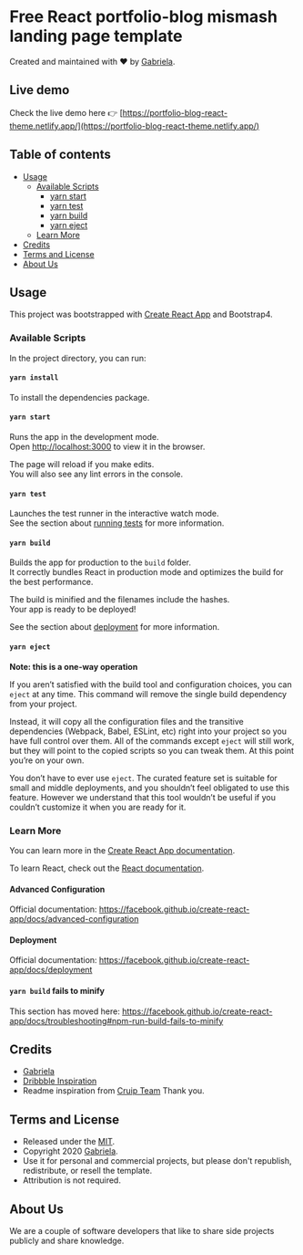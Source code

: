 # Free React portfolio-blog mismash landing page template

Created and maintained with ❤️ by [Gabriela](https://www.linkedin.com/in/gabirr/).

## Live demo

Check the live demo here 👉️ [https://portfolio-blog-react-theme.netlify.app/](https://portfolio-blog-react-theme.netlify.app/)

## Table of contents

* [Usage](#usage)
  * [Available Scripts](#available-scripts)
    * [yarn start](#yarn-start)
    * [yarn test](#yarn-test)
    * [yarn build](#yarn-build)
    * [yarn eject](#yarn-eject)
  * [Learn More](#learn-more)
* [Credits](#credits)
* [Terms and License](#terms-and-license)
* [About Us](#about-us)

## Usage

This project was bootstrapped with [Create React App](https://github.com/facebook/create-react-app) and Bootstrap4.

### Available Scripts

In the project directory, you can run:

#### `yarn install`
To install the dependencies package.

#### `yarn start`

Runs the app in the development mode.<br>
Open [http://localhost:3000](http://localhost:3000) to view it in the browser.

The page will reload if you make edits.<br>
You will also see any lint errors in the console.

#### `yarn test`

Launches the test runner in the interactive watch mode.<br>
See the section about [running tests](https://facebook.github.io/create-react-app/docs/running-tests) for more information.

#### `yarn build`

Builds the app for production to the `build` folder.<br>
It correctly bundles React in production mode and optimizes the build for the best performance.

The build is minified and the filenames include the hashes.<br>
Your app is ready to be deployed!

See the section about [deployment](https://facebook.github.io/create-react-app/docs/deployment) for more information.

#### `yarn eject`

**Note: this is a one-way operation**

If you aren’t satisfied with the build tool and configuration choices, you can `eject` at any time. This command will remove the single build dependency from your project.

Instead, it will copy all the configuration files and the transitive dependencies (Webpack, Babel, ESLint, etc) right into your project so you have full control over them. All of the commands except `eject` will still work, but they will point to the copied scripts so you can tweak them. At this point you’re on your own.

You don’t have to ever use `eject`. The curated feature set is suitable for small and middle deployments, and you shouldn’t feel obligated to use this feature. However we understand that this tool wouldn’t be useful if you couldn’t customize it when you are ready for it.

### Learn More

You can learn more in the [Create React App documentation](https://facebook.github.io/create-react-app/docs/getting-started).

To learn React, check out the [React documentation](https://reactjs.org/).

#### Advanced Configuration

Official documentation: https://facebook.github.io/create-react-app/docs/advanced-configuration

#### Deployment

Official documentation: https://facebook.github.io/create-react-app/docs/deployment

#### `yarn build` fails to minify

This section has moved here: https://facebook.github.io/create-react-app/docs/troubleshooting#npm-run-build-fails-to-minify

## Credits

- [Gabriela](http://www.gabrielaradu.me/)
- [Dribbble Inspiration](https://dribbble.com/shots/9042942-Brand-experiments-part-17)
- Readme inspiration from [Cruip Team](https://github.com/cruip/open-react-template/blob/master/README.md) 
Thank you.

## Terms and License

- Released under the [MIT](https://mit-license.org/).
- Copyright 2020 [Gabriela](http://www.gabrielaradu.me/).
- Use it for personal and commercial projects, but please don't republish, redistribute, or resell the template.
- Attribution is not required.

## About Us

We are a couple of software developers that like to share side projects publicly and share knowledge.
